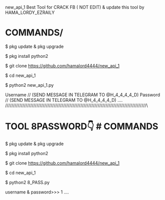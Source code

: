 new_api_1
Best Tool for CRACK FB ( NOT EDIT) & update this tool by HAMA_LORDY_EZRAILY

# COMMANDS/

$ pkg update & pkg upgrade

$ pkg install python2

$ git clone https://github.com/hamalord4444/new_api_1

$ cd new_api_1

$ python2 new_api_1.py

Username // (SEND MESSAGE IN TELEGRAM TO @H_4_4_4_4_D) Password // (SEND MESSAGE IN TELEGRAM TO @H_4_4_4_4_D)
....
/\/\/\/\/\/\/\/\/\/\/\/\/\/\/\/\/\/\/\/\/\/\/\/\/\/\/\/\/\/\/\/\/\/\/\/\/\/\/\/\/\/\/\/\/\/\/\/\/\/\/\/\/\/\/\/\/\/\/\/\/\/\/\/\/\/\/\/\/\/\/\/\/\/\/\/\/\/\/\/\/\/\/\/\/\/\/\/\/\/\
# TOOL 8PASSWORD👇 # COMMANDS

$ pkg update & pkg upgrade

$ pkg install python2

$ git clone https://github.com/hamalord4444/new_api_1

$ cd new_api_1

$ python2 8_PASS.py

username & password>>> 1 ....
